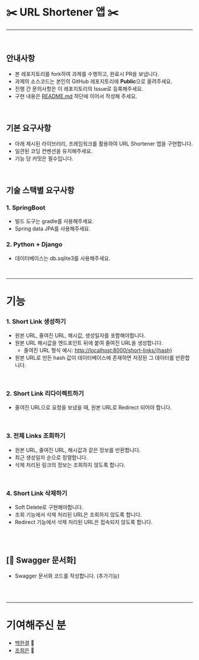 # ✂️ URL Shortener 앱 ✂️

---

<br>

## 안내사항

- 본 레포지토리를 fork하여 과제를 수행하고, 완료시 PR을 보냅니다.
- 과제의 소스코드는 본인의 GitHub 레포지토리에 **Public**으로 올려주세요.
- 진행 간 문의사항은 이 레포지토리의 Issue로 등록해주세요.
- 구현 내용은 [README.md](http://readme.md/) 하단에 이어서 작성해 주세요.

<br>

## 기본 요구사항

- 아래 제시된 라이브러리, 프레임워크를 활용하여 URL Shortener 앱을 구현합니다.
- 일관된 코딩 컨벤션을 유지해주세요.
- 기능 당 커밋은 필수입니다.

<br>

## 기술 스택별 요구사항

### 1. SpringBoot

- 빌드 도구는 gradle를 사용해주세요.
- Spring data JPA를 사용해주세요.

### 2. Python + Django

- 데이터베이스는 db.sqlite3를 사용해주세요.

<br>

---

# 기능

### 1. Short Link 생성하기

- 원본 URL, 줄여진 URL, 해시값, 생성일자를 포함해야합니다.
- 원본 URL 해시값을 엔드포인트 뒤에 붙여 줄여진 URL을 생성합니다.
    - 줄여진 URL 형식 예시: [http://localhost:8000/short-links/{hash}](http://localhost:8000/short-links/)
- 원본 URL로 만든 hash 값이 데이터베이스에 존재하면 저장된 그 데이터를 반환합니다.

<br>

### 2. Short Link 리다이렉트하기

- 줄여진 URL으로 요청을 보냈을 때, 원본 URL로 Redirect 되어야 합니다.

<br> 

### 3. 전체 Links 조회하기

- 원본 URL, 줄여진 URL, 해시값과 같은 정보를 반환합니다.
- 최근 생성일자 순으로 정렬합니다.
- 삭제 처리된 링크의 정보는 조회하지 않도록 합니다.

<br>

### 4. Short Link 삭제하기

- Soft Delete로 구현해야합니다.
- 조회 기능에서 삭제 처리된 URL은 조회하지 않도록 합니다.
- Redirect 기능에서 삭제 처리된 URL은 접속되지 않도록 합니다.

<br> <br>

## [📃 Swagger 문서화]

- Swagger 문서화 코드를 작성합니다. (추가기능)

<br><br>

---

# 기여해주신 분

- [백한결](https://github.com/baekhangyeol) 👾
- [조희은](https://github.com/kubit2) 👾
